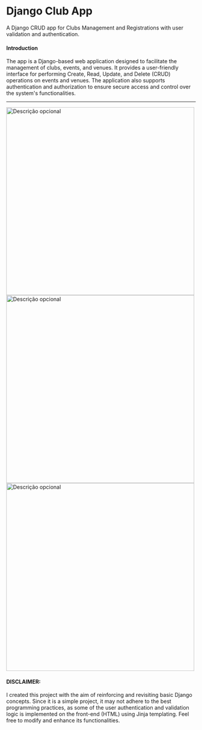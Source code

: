 # Django Club App
A Django CRUD app for Clubs Management and Registrations with user validation and authentication.

#### Introduction

The app is a Django-based web application designed to facilitate the management of clubs, events, and venues. It provides a user-friendly interface for performing Create, Read, Update, and Delete (CRUD) operations on events and venues. The application also supports authentication and authorization to ensure secure access and control over the system's functionalities.

<hr/>

<img src="previews/preview1.gif" alt="Descrição opcional" width="500px" />
<img src="previews/preview2.gif" alt="Descrição opcional" width="500px" />
<img src="previews/preview3.gif" alt="Descrição opcional" width="500px" />

#### DISCLAIMER:

I created this project with the aim of reinforcing and revisiting basic Django concepts. Since it is a simple project, it may not adhere to the best programming practices, as some of the user authentication and validation logic is implemented on the front-end (HTML) using Jinja templating. Feel free to modify and enhance its functionalities.


